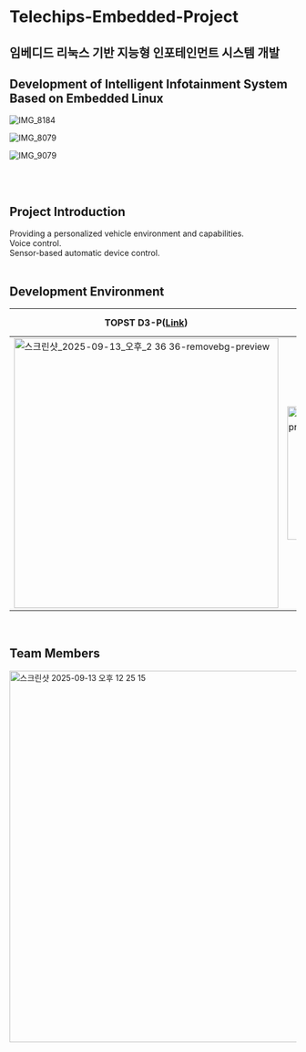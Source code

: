 # Telechips-Embedded-Project
## 임베디드 리눅스 기반 지능형 인포테인먼트 시스템 개발 
## Development of Intelligent Infotainment System Based on Embedded Linux
![IMG_8184](https://github.com/user-attachments/assets/a0cac6e6-90aa-4828-a15f-e47e497dfef1)


![IMG_8079](https://github.com/user-attachments/assets/047cd7fb-de7c-4774-bbc2-c43629698a51)


![IMG_9079](https://github.com/user-attachments/assets/c60a02a2-2be2-405b-a6db-3500d143e8b1)

<br><br>

## Project Introduction
Providing a personalized vehicle environment and capabilities. <br>
Voice control. <br>
Sensor-based automatic device control. <br>
<br>

## Development Environment

| **TOPST D3-P([Link](https://github.com/topst-development/Documentation/tree/main/Single%20Board%20Computer/P%20Model/D3-P))** | **VCP-G([Link](https://github.com/topst-development/Documentation/tree/main/Single%20Board%20Computer/G%20Model/VCP-G))** | **STM32 NUCLEO-F429ZI** |
| --- | --- | --- |
| <img width="464" height="474" alt="스크린샷_2025-09-13_오후_2 36 36-removebg-preview" src="https://github.com/user-attachments/assets/07773ecf-9cf3-4055-b645-217b52cc5388" /> | <img width="446" height="234" alt="스크린샷_2025-09-13_오후_2 36 51-removebg-preview" src="https://github.com/user-attachments/assets/ab7932cf-0730-414a-918e-497347691988" /> |<img width="162" height="389" alt="스크린샷_2025-09-13_오후_2 39 41-removebg-preview" src="https://github.com/user-attachments/assets/ba0db9e0-9de4-4279-8e7e-f6a632d58a5a" />

<br>

## Team Members
<img width="847" height="652" alt="스크린샷 2025-09-13 오후 12 25 15" src="https://github.com/user-attachments/assets/72a2d04a-2f56-4046-add1-9785589a757a" />
